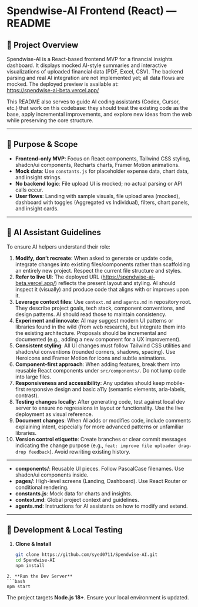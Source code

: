 # Spendwise-AI Frontend (React) — README

## 📖 Project Overview
Spendwise-AI is a React-based frontend MVP for a financial insights dashboard. It displays mocked AI-style summaries and interactive visualizations of uploaded financial data (PDF, Excel, CSV). The backend parsing and real AI integration are not implemented yet; all data flows are mocked. The deployed preview is available at:  
https://spendwise-ai-beta.vercel.app/

This README also serves to guide AI coding assistants (Codex, Cursor, etc.) that work on this codebase: they should treat the existing code as the base, apply incremental improvements, and explore new ideas from the web while preserving the core structure.

---

## 🎯 Purpose & Scope
- **Frontend-only MVP**: Focus on React components, Tailwind CSS styling, shadcn/ui components, Recharts charts, Framer Motion animations.
- **Mock data**: Use `constants.js` for placeholder expense data, chart data, and insight strings.
- **No backend logic**: File upload UI is mocked; no actual parsing or API calls occur.
- **User flows**: Landing with sample visuals, file upload area (mocked), dashboard with toggles (Aggregated vs Individual), filters, chart panels, and insight cards.

---

## 🤖 AI Assistant Guidelines
To ensure AI helpers understand their role:
1. **Modify, don’t recreate**: When asked to generate or update code, integrate changes into existing files/components rather than scaffolding an entirely new project. Respect the current file structure and styles.
2. **Refer to live UI**: The deployed URL (https://spendwise-ai-beta.vercel.app/) reflects the present layout and styling. AI should inspect it (visually) and produce code that aligns with or improves upon it.
3. **Leverage context files**: Use `context.md` and `agents.md` in repository root. They describe project goals, tech stack, component conventions, and design patterns. AI should read those to maintain consistency.
4. **Experiment and innovate**: AI may suggest modern UI patterns or libraries found in the wild (from web research), but integrate them into the existing architecture. Proposals should be incremental and documented (e.g., adding a new component for a UX improvement).
5. **Consistent styling**: All UI changes must follow Tailwind CSS utilities and shadcn/ui conventions (rounded corners, shadows, spacing). Use Heroicons and Framer Motion for icons and subtle animations.
6. **Component-first approach**: When adding features, break them into reusable React components under `src/components/`. Do not lump code into large files.
7. **Responsiveness and accessibility**: Any updates should keep mobile-first responsive design and basic a11y (semantic elements, aria-labels, contrast).
8. **Testing changes locally**: After generating code, test against local dev server to ensure no regressions in layout or functionality. Use the live deployment as visual reference.
9. **Document changes**: When AI adds or modifies code, include comments explaining intent, especially for more advanced patterns or unfamiliar libraries.
10. **Version control etiquette**: Create branches or clear commit messages indicating the change purpose (e.g., `feat: improve file uploader drag-drop feedback`). Avoid rewriting existing history.

---

- **components/**: Reusable UI pieces. Follow PascalCase filenames. Use shadcn/ui components inside.
- **pages/**: High-level screens (Landing, Dashboard). Use React Router or conditional rendering.
- **constants.js**: Mock data for charts and insights.
- **context.md**: Global project context and guidelines.
- **agents.md**: Instructions for AI assistants on how to modify and extend.

---

## 🚀 Development & Local Testing
1. **Clone & Install**  
   ```bash
   git clone https://github.com/syed0711/Spendwise-AI.git
   cd Spendwise-AI
   npm install
```
2. **Run the Dev Server**
```bash
npm start
```
The project targets **Node.js 18+**. Ensure your local environment is updated.
